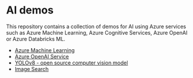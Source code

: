 # AI demos
This repository contains a collection of demos for AI using Azure services such as Azure Machine Learning, Azure Cognitive Services, Azure OpenAI or Azure Databricks ML.

- [Azure Machine Learning](./azureml/README.md)
- [Azure OpenAI Service](./openai/README.md)
- [YOLOv8 - open source computer vision model](./yolo/README.md)
- [Image Search](./image_search/README.md)